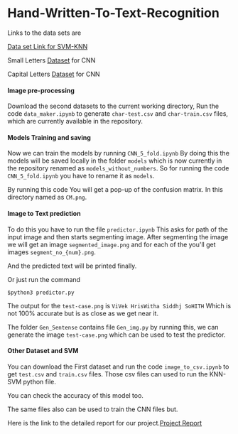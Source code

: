 # Hand-Written-To-Text-Recognition

Links to the data sets are

[Data set Link for SVM-KNN](https://www.kaggle.com/datasets/dhruvildave/english-handwritten-characters-dataset)

Small Letters [Dataset](https://ai.stanford.edu/~btaskar/ocr/) for CNN

Capital Letters [Dataset](https://www.kaggle.com/datasets/landlord/handwriting-recognition) for CNN

#### Image pre-processing

Download the second datasets to the current working directory, Run the code `data_maker.ipynb` to generate `char-test.csv` and `char-train.csv` files, which are currently available in the repository.

#### Models Training and saving

Now we can train the models by running `CNN_5_fold.ipynb` By doing this the models will be saved locally in the folder `models` which is now currently in the repository renamed as `models_without_numbers`. So for running the code `CNN_5_fold.ipynb` you have to rename it as  `models`.

By running this code You will get a pop-up of the confusion matrix. In this directory named as `CM.png`.

#### Image to Text prediction

To do this you have to run the file `predictor.ipynb` This asks for path of the input image and then starts segmenting image. After segmenting the image we will get an image `segmented_image.png` and for each of the you'll get images `segment_no_{num}.png`.

And the predicted text will be printed finally.

Or just run the command

```
$python3 predictor.py
```

The output for the `test-case.png` is `ViVek HrisWitha Siddhj SoHITH` Which is not 100% accurate but is as close as we get near it.

The folder `Gen_Sentense` contains file `Gen_img.py` by running this, we can generate the image `test-case.png` which can be used to test the predictor.


#### Other Dataset and SVM

You can download the First dataset and run the code `image_to_csv.ipynb` to get `test.csv` and `train.csv` files. Those csv files can used to run the KNN-SVM python file. 

You can check the accuracy of this model too.

The same files also can be used to train the CNN files but.

Here is the link to the detailed report for our project.[Project Report](https://drive.google.com/drive/folders/1xg7TAoPDq0VNKdQf03dQfiVkvOroFKHc?usp=sharing)
